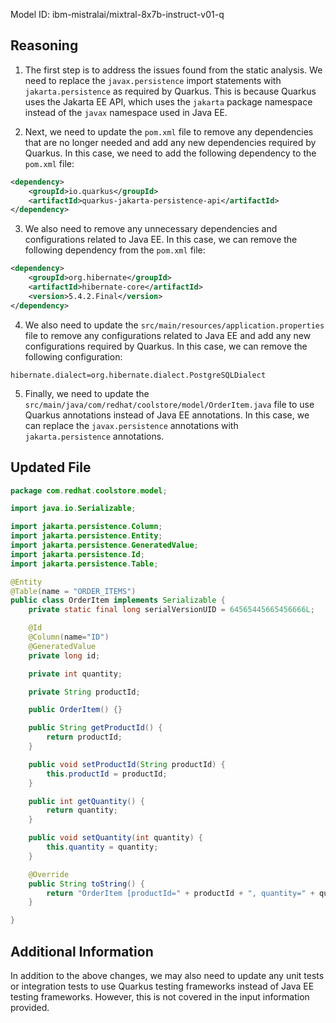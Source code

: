 Model ID: ibm-mistralai/mixtral-8x7b-instruct-v01-q

## Reasoning

1. The first step is to address the issues found from the static analysis. We need to replace the `javax.persistence` import statements with `jakarta.persistence` as required by Quarkus. This is because Quarkus uses the Jakarta EE API, which uses the `jakarta` package namespace instead of the `javax` namespace used in Java EE.

2. Next, we need to update the `pom.xml` file to remove any dependencies that are no longer needed and add any new dependencies required by Quarkus. In this case, we need to add the following dependency to the `pom.xml` file:

```xml
<dependency>
    <groupId>io.quarkus</groupId>
    <artifactId>quarkus-jakarta-persistence-api</artifactId>
</dependency>
```

3. We also need to remove any unnecessary dependencies and configurations related to Java EE. In this case, we can remove the following dependency from the `pom.xml` file:

```xml
<dependency>
    <groupId>org.hibernate</groupId>
    <artifactId>hibernate-core</artifactId>
    <version>5.4.2.Final</version>
</dependency>
```

4. We also need to update the `src/main/resources/application.properties` file to remove any configurations related to Java EE and add any new configurations required by Quarkus. In this case, we can remove the following configuration:

```
hibernate.dialect=org.hibernate.dialect.PostgreSQLDialect
```

5. Finally, we need to update the `src/main/java/com/redhat/coolstore/model/OrderItem.java` file to use Quarkus annotations instead of Java EE annotations. In this case, we can replace the `javax.persistence` annotations with `jakarta.persistence` annotations.

## Updated File

```java
package com.redhat.coolstore.model;

import java.io.Serializable;

import jakarta.persistence.Column;
import jakarta.persistence.Entity;
import jakarta.persistence.GeneratedValue;
import jakarta.persistence.Id;
import jakarta.persistence.Table;

@Entity
@Table(name = "ORDER_ITEMS")
public class OrderItem implements Serializable {
	private static final long serialVersionUID = 64565445665456666L;

	@Id
	@Column(name="ID")
	@GeneratedValue
	private long id;

	private int quantity;

	private String productId;

	public OrderItem() {}

	public String getProductId() {
		return productId;
	}

	public void setProductId(String productId) {
		this.productId = productId;
	}

	public int getQuantity() {
		return quantity;
	}

	public void setQuantity(int quantity) {
		this.quantity = quantity;
	}

	@Override
	public String toString() {
		return "OrderItem [productId=" + productId + ", quantity=" + quantity + "]";
	}

}
```

## Additional Information

In addition to the above changes, we may also need to update any unit tests or integration tests to use Quarkus testing frameworks instead of Java EE testing frameworks. However, this is not covered in the input information provided.